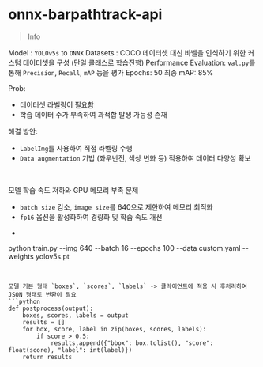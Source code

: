 # onnx-barpathtrack-api

> Info

Model : `YOLOv5s` to `ONNX`
Datasets : COCO 데이터셋 대신 바벨을 인식하기 위한 커스텀 데이터셋을 구성 (단일 클래스로 학습진행)
Performance Evaluation: `val.py`를 통해 `Precision`, `Recall`, `mAP` 등을 평가
Epochs: 50
최종 mAP: 85%

Prob:
- 데이터셋 라벨링이 필요함
- 학습 데이터 수가 부족하여 과적합 발생 가능성 존재

해결 방안:
- `LabelImg`를 사용하여 직접 라벨링 수행
- `Data augmentation` 기법 (좌우반전, 색상 변화 등) 적용하여 데이터 다양성 확보

<br>

모델 학습 속도 저하와 GPU 메모리 부족 문제

- `batch size` 감소, `image size`를 640으로 제한하여 메모리 최적화
- `fp16` 옵션을 활성화하여 경량화 및 학습 속도 개선
- ```python
python train.py --img 640 --batch 16 --epochs 100 --data custom.yaml --weights yolov5s.pt
```


모델 기본 형태 `boxes`, `scores`, `labels` -> 클라이언트에 적용 시 후처리하여 JSON 형태로 변환이 필요
```python
def postprocess(output):
    boxes, scores, labels = output
    results = []
    for box, score, label in zip(boxes, scores, labels):
        if score > 0.5:
            results.append({"bbox": box.tolist(), "score": float(score), "label": int(label)})
    return results
```

